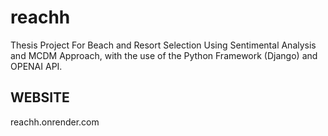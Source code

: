 # reachh
Thesis Project For Beach and Resort Selection Using Sentimental Analysis and MCDM Approach,
with the use of the Python Framework (Django) and OPENAI API.

## WEBSITE
reachh.onrender.com
